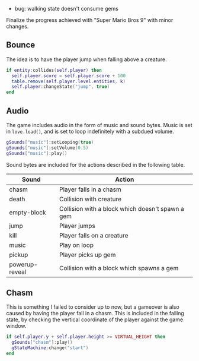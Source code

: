- bug: walking state doesn't consume gems

Finalize the progress achieved with "Super Mario Bros 9" with minor changes.

## Bounce

The idea is to have the player jump when falling above a creature.

```lua
if entity:collides(self.player) then
  self.player.score = self.player.score + 100
  table.remove(self.player.level.entities, k)
  self.player:changeState("jump", true)
end
```

## Audio

The game includes audio in the form of music and sound bytes. Music is set in `love.load()`, and is set to loop indefinitely with a subdued volume.

```lua
gSounds["music"]:setLooping(true)
gSounds["music"]:setVolume(0.5)
gSounds["music"]:play()
```

Sound bytes are included for the actions described in the following table.

| Sound          | Action                                           |
| -------------- | ------------------------------------------------ |
| chasm          | Player falls in a chasm                          |
| death          | Collision with creature                          |
| empty-block    | Collision with a block which doesn't spawn a gem |
| jump           | Player jumps                                     |
| kill           | Player falls on a creature                       |
| music          | Play on loop                                     |
| pickup         | Player picks up gem                              |
| powerup-reveal | Collision with a block which spawns a gem        |

## Chasm

This is something I failed to consider up to now, but a gameover is also caused by having the player fall in a chasm. This is included in the falling state, by checking the vertical coordinate of the player against the game window.

```lua
if self.player.y + self.player.height >= VIRTUAL_HEIGHT then
  gSounds["chasm"]:play()
  gStateMachine:change("start")
end
```
